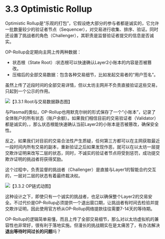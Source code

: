 # 3.3 Optimistic Rollup

Optimistic Rollup是“乐观的打包”，它假设绝大部分的参与者都是诚实的，它允许一批数量较少的验证者节点（Sequencer），对交易进行收集、排序、验证。同时还设置了挑战者的角色（Challenger），其职责是监督验证者提交的信息是否诚实。

OP-Rollup会定期向主网上传两种数据：

* 状态根（State Root）:状态根可以快速确认Layer2小账本的内容是否被篡改。
* 压缩后的全部交易数据：包含各种交易细节，比如发起交易者的“用户签名”。

虽然上传了近段时间的全部交易详情，但以太坊主网并不负责直接验证这些交易，只起到一个公示的作用。

![【3.3.1 Root与交易数据静态图】](https://www.notion.so/image/https%3A%2F%2Fs3-us-west-2.amazonaws.com%2Fsecure.notion-static.com%2F7ebbe6db-6a25-42ea-97cc-64fa523641f2%2FUntitled.png?id=ad5a0c81-e76f-46d1-8728-1fc01c7ff7be\&table=block\&spaceId=b1dd17ad-aa83-4faf-9395-5329c519d830\&width=2000\&userId=e298088e-2c93-42ed-870b-b44d950d1eae\&cache=v2)

与Plasma的类似，OP-Rollup也用默克尔树的形式保存了一个“小账本”，记录了全体账户的所有状态（账户余额）。如果我们相信目前的交易验证者（Validator）都是诚实的，，那么状态根能快速确认当前Layer2的小账本是否被篡改，确保安全性。

反之，如果我们对目前的交易合法性产生质疑，任何第三方都可以在主网获取最近一段时间内所有交易的副本，重新验证之后如果发现作恶，就可以在以太坊一层提交欺诈证明来改写二层的状态，同时，不诚实的验证者节点将受到惩罚，成功提交欺诈证明的挑战者将获得奖励。

这个过程中，负责监督的挑战者（Challenger）是直接与Layer1的智能合约交互的，一层对二层的状态有着最终裁决权。

![【3.3.2 OP链式动图】](https://www.notion.so/image/https%3A%2F%2Fs3-us-west-2.amazonaws.com%2Fsecure.notion-static.com%2F102271a3-54a8-4136-b765-304d89e9a7cd%2FUntitled.png?id=be692cc4-5379-4eea-b475-84cc7d1c46a2\&table=block\&spaceId=b1dd17ad-aa83-4faf-9395-5329c519d830\&width=2000\&userId=e298088e-2c93-42ed-870b-b44d950d1eae\&cache=v2)

这种设计之下，即使只有一个诚实的挑战者，也足以确保整个Layer2的交易安全。不过代价是OP-Rollup必须提供一个退出窗口期，让挑战者有时间去检验并提交欺诈证明，因此使用官方桥从OP-Rollup网络提款往往需要7-14天的等待期。

OP-Rollup的逻辑简单易懂，而且上传了全部交易细节，那么对以太坊虚拟机的兼容性也非常好，很有利于落地实施。但漫长的挑战期实在是太痛苦了，有办法解决**退出等待时间过长的问题**吗？
